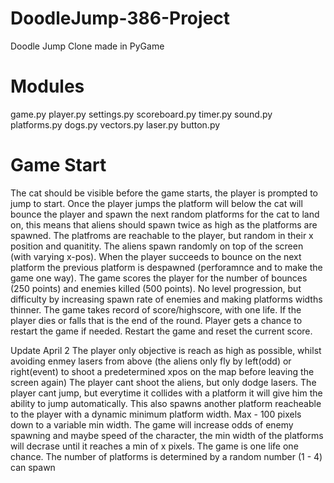 # DoodleJump-386-Project
Doodle Jump Clone made in PyGame


# Modules

game.py
player.py
settings.py
scoreboard.py
timer.py
sound.py
platforms.py
dogs.py
vectors.py
laser.py 
button.py



# Game Start

The cat should be visible before the game starts, the player is prompted to jump to start. Once the player jumps the platform will below the cat will bounce the player and spawn the next random platforms for the cat to land on, this means that aliens should spawn twice as high as the platforms are spawned. The platfroms are reachable to the player, but random in their x position and quanitity. The aliens spawn randomly on top of the screen (with varying x-pos). When the player succeeds to bounce on the next platform the previous platform is despawned (perforamnce and to make the game one way). The game scores the player for the number of bounces (250 points) and enemies killed (500 points). No level progression, but difficulty by increasing spawn rate of enemies and making platforms widths thinner. The game takes record of score/highscore, with one life. If the player dies or falls that is the end of the round. Player gets a chance to restart the game if needed. Restart the game and reset the current score.


Update April 2
The player only objective is reach as high as possible, whilst avoiding enmey lasers from above (the aliens only fly by left(odd) or right(event) to shoot a predetermined xpos on the map before leaving the screen again) The player cant shoot the aliens, but only dodge lasers. The player cant jump, but everytime it collides with a platform it will give him the ability to jump automatically. This also spawns another platform reacheable to the player with a dynamic minimum platform width. Max - 100 pixels down to a variable min width. The game will increase odds of enemy spawning and maybe speed of the character, the min width of the platforms will decrase until it reaches a min of x pixels. The game is one life one chance. The number of platforms is determined by a random number (1 - 4) can spawn